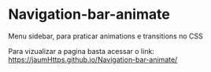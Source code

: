 # Navigation-bar-animate
Menu sidebar, para praticar animations e transitions no CSS

Para vizualizar a pagina basta acessar o link: https://jaumHttps.github.io/Navigation-bar-animate/
